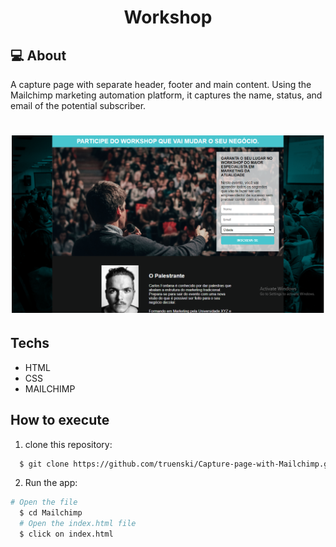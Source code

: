 <h1  align="center">
 Workshop
</h1>


## 💻 About

A capture page with separate header, footer and main content. Using the Mailchimp marketing automation platform, it captures the name, status, and email of the potential subscriber.


<h1 align="center">
    <img alt="Booster" title="Booster" src="./images/workshop.png" width="500px" />
</h1>


## Techs

- HTML
- CSS
- MAILCHIMP


## How to execute

1. clone this repository:

```sh
  $ git clone https://github.com/truenski/Capture-page-with-Mailchimp.git
```
2. Run the app:

```sh
# Open the file
  $ cd Mailchimp
  # Open the index.html file
  $ click on index.html

```
